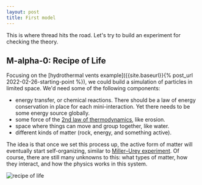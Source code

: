 ```yaml
---
layout: post
title: First model
---
```


This is where thread hits the road. Let's try to build an experiment for checking the theory.

## M-alpha-0: Recipe of Life

Focusing on the [hydrothermal vents example]({{site.baseurl}}{% post_url 2022-02-26-starting-point %}), we could build a simulation of particles in limited space. We'd need some of the following components:

  - energy transfer, or chemical reactions. There should be a law of energy conservation in place for each mini-interaction. Yet there needs to be some energy source globally.
  - some force of the [2nd law of thermodynamics](https://en.wikipedia.org/wiki/Second_law_of_thermodynamics), like erosion.
  - space where things can move and group together, like water.
  - different kinds of matter (rock, energy, and something active).

The idea is that once we set this process up, the active form of matter will eventually start self-organizing, similar to [Miller–Urey experiment](https://en.wikipedia.org/wiki/Miller%E2%80%93Urey_experiment). Of course, there are still many unknowns to this: what types of matter, how they interact, and how the physics works in this system.

![recipe of life]({{site.baseurl}}/assets/recipe-of-life.excalidraw.png)
